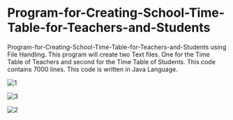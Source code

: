 # Program-for-Creating-School-Time-Table-for-Teachers-and-Students
Program-for-Creating-School-Time-Table-for-Teachers-and-Students using File Handling.
This program will create two Text files. 
One for the Time Table of Teachers and second for the Time Table of Students.
This code contains 7000 lines. This code is written in Java Language.

![1](https://user-images.githubusercontent.com/101797443/159099472-5495596d-cbf1-488e-9366-915e8773da6a.png)

![3](https://user-images.githubusercontent.com/101797443/159099702-0deeb85a-6447-4043-9e95-b7d645ff5043.png)

![2](https://user-images.githubusercontent.com/101797443/159099710-01bae974-1113-4113-8018-2bbd01a68ce2.png)

